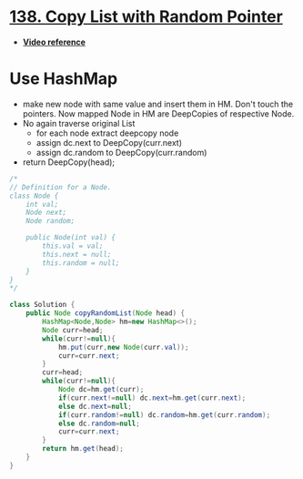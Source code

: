 # [**138. Copy List with Random Pointer**](https://leetcode.com/problems/copy-list-with-random-pointer/)
- [**Video reference**](https://youtu.be/VNf6VynfpdM)
# Use HashMap
- make new node with same value and insert them in HM. Don't touch the pointers. Now mapped Node in HM are DeepCopies of respective Node.
- No again traverse original List
    - for each node extract deepcopy node
    - assign dc.next to DeepCopy(curr.next)
    - assign dc.random to DeepCopy(curr.random)
- return DeepCopy(head);    
```java
/*
// Definition for a Node.
class Node {
    int val;
    Node next;
    Node random;

    public Node(int val) {
        this.val = val;
        this.next = null;
        this.random = null;
    }
}
*/

class Solution {
    public Node copyRandomList(Node head) {
        HashMap<Node,Node> hm=new HashMap<>();
        Node curr=head;
        while(curr!=null){
            hm.put(curr,new Node(curr.val));
            curr=curr.next;
        }
        curr=head;
        while(curr!=null){
            Node dc=hm.get(curr);
            if(curr.next!=null) dc.next=hm.get(curr.next);
            else dc.next=null;
            if(curr.random!=null) dc.random=hm.get(curr.random);
            else dc.random=null;
            curr=curr.next;
        }
        return hm.get(head);
    }
}
```
